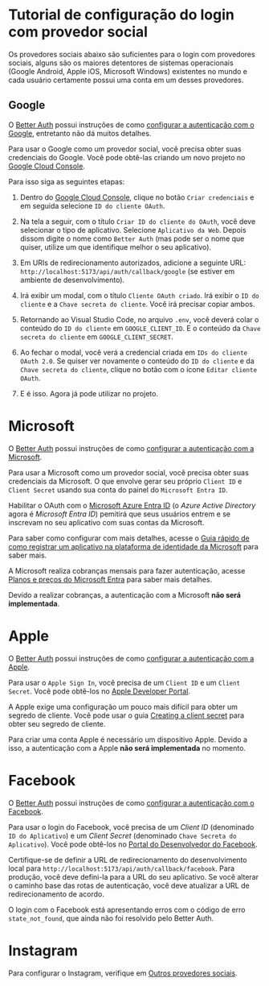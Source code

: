 # Tutorial de configuração do login com provedor social

Os provedores sociais abaixo são suficientes para o login com provedores sociais, alguns são os maiores detentores de sistemas operacionais (Google Android, Apple iOS, Microsoft Windows) existentes no mundo e cada usuário certamente possui uma conta em um desses provedores.

## Google

O [Better Auth](https://www.better-auth.com/) possui instruções de como [configurar a autenticação com o Google](https://www.better-auth.com/docs/authentication/google), entretanto não dá muitos detalhes.

Para usar o Google como um provedor social, você precisa obter suas credenciais do Google. Você pode obtê-las criando um novo projeto no [Google Cloud Console](https://console.cloud.google.com/apis/dashboard).

Para isso siga as seguintes etapas:

1. Dentro do [Google Cloud Console](https://console.cloud.google.com/apis/dashboard), clique no botão `Criar credenciais` e em seguida selecione `ID do cliente OAuth`.

2. Na tela a seguir, com o título `Criar ID do cliente do OAuth`, você deve selecionar o tipo de aplicativo. Selecione `Aplicativo da Web`. Depois dissom digite o nome como `Better Auth` (mas pode ser o nome que quiser, utilize um que identifique melhor o seu aplicativo).

3. Em URIs de redirecionamento autorizados, adicione a seguinte URL: `http://localhost:5173/api/auth/callback/google` (se estiver em ambiente de desenvolvimento).

4. Irá exibir um modal, com o título `Cliente OAuth criado`. Irá exibir o `ID do cliente` e a `Chave secreta do cliente`. Você irá precisar copiar ambos.

5. Retornando ao Visual Studio Code, no arquivo `.env`, você deverá colar o conteúdo do `ID do cliente` em `GOOGLE_CLIENT_ID`. E o conteúdo da `Chave secreta do cliente` em `GOOGLE_CLIENT_SECRET`.

6. Ao fechar o modal, você verá a credencial criada em `IDs do cliente OAuth 2.0`. Se quiser ver novamente o conteúdo do `ID do cliente` e da `Chave secreta do cliente`, clique no botão com o ícone `Editar cliente OAuth`.

7. E é isso. Agora já pode utilizar no projeto.

# Microsoft

O [Better Auth](https://www.better-auth.com/) possui instruções de como [configurar a autenticação com a Microsoft](https://www.better-auth.com/docs/authentication/microsoft).

Para usar a Microsoft como um provedor social, você precisa obter suas credenciais da Microsoft. O que envolve gerar seu próprio `Client ID` e `Client Secret` usando sua conta do painel do `Microsoft Entra ID`.

Habilitar o OAuth com o [Microsoft Azure Entra ID](https://www.microsoft.com/pt-br/security/business/identity-access/microsoft-entra-id) (o _Azure Active Directory_ agora é _Microsoft Entra ID_) pemitirá que seus usuários entrem e se inscrevam no seu aplicativo com suas contas da Microsoft.

Para saber como configurar com mais detalhes, acesse o [Guia rápido de como registrar um aplicativo na plataforma de identidade da Microsoft](https://learn.microsoft.com/pt-br/entra/identity-platform/quickstart-register-app) para saber mais.

A Microsoft realiza cobranças mensais para fazer autenticação, acesse [Planos e preços do Microsoft Entra](https://www.microsoft.com/pt-br/security/business/microsoft-entra-pricing) para saber mais detalhes.

Devido a realizar cobranças, a autenticação com a Microsoft **não será implementada**.

# Apple

O [Better Auth](https://www.better-auth.com/) possui instruções de como [configurar a autenticação com a Apple](https://www.better-auth.com/docs/authentication/apple).

Para usar o `Apple Sign In`, você precisa de um `Client ID` e um `Client Secret`. Você pode obtê-los no [Apple Developer Portal](https://developer.apple.com/account/resources/authkeys/list).

A Apple exige uma configuração um pouco mais difícil para obter um segredo de cliente. Você pode usar o guia [Creating a client secret](https://developer.apple.com/documentation/accountorganizationaldatasharing/creating-a-client-secret) para obter seu segredo de cliente.

Para criar uma conta Apple é necessário um dispositivo Apple. Devido a isso, a autenticação com a Apple **não será implementada** no momento.

# Facebook

O [Better Auth](https://www.better-auth.com/) possui instruções de como [configurar a autenticação com o Facebook](https://www.better-auth.com/docs/authentication/facebook).

Para usar o login do Facebook, você precisa de um _Client ID_ (denominado `ID do Aplicativo`) e um _Client Secret_ (denominado `Chave Secreta do Aplicativo`). Você pode obtê-los no [Portal do Desenvolvedor do Facebook](https://developers.facebook.com/).

Certifique-se de definir a URL de redirecionamento do desenvolvimento local para `http://localhost:5173/api/auth/callback/facebook`. Para produção, você deve defini-la para a URL do seu aplicativo. Se você alterar o caminho base das rotas de autenticação, você deve atualizar a URL de redirecionamento de acordo.

O login com o Facebook está apresentando erros com o código de erro `state_not_found`, que ainda não foi resolvido pelo Better Auth.

# Instagram

Para configurar o Instagram, verifique em [Outros provedores sociais](https://www.better-auth.com/docs/authentication/other-social-providers).
